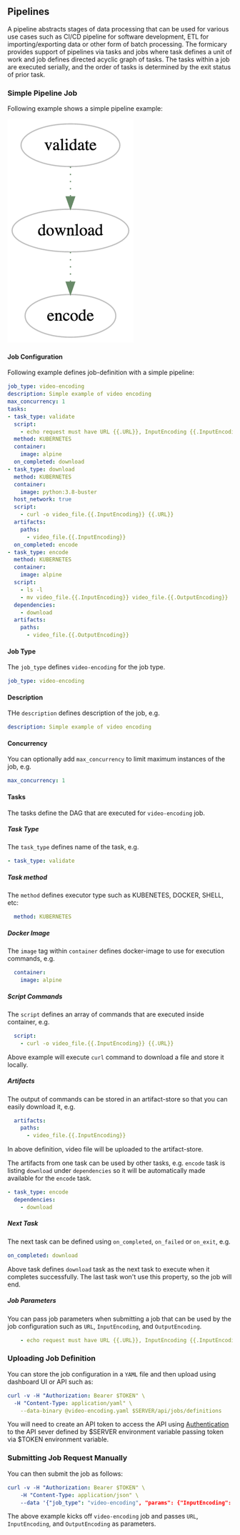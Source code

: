 ## Pipelines
A pipeline abstracts stages of data processing that can be used for various use cases such as CI/CD pipeline
for software development, ETL for importing/exporting data or other form of batch processing. The formicary provides
support of pipelines via tasks and jobs where task defines a unit of work and job defines directed acyclic
graph of tasks. The tasks within a job are executed serially, and the order of tasks is determined by the exit 
status of prior task. 

### Simple Pipeline Job
Following example shows a simple pipeline example:

![DataFlow](examples/video-pipeline.png)

#### Job Configuration
Following example defines job-definition with a simple pipeline:
```yaml
job_type: video-encoding
description: Simple example of video encoding
max_concurrency: 1
tasks:
- task_type: validate
  script:
    - echo request must have URL {{.URL}}, InputEncoding {{.InputEncoding}} and OutputEncoding {{.OutputEncoding}}
  method: KUBERNETES
  container:
    image: alpine
  on_completed: download
- task_type: download
  method: KUBERNETES
  container:
    image: python:3.8-buster
  host_network: true
  script:
    - curl -o video_file.{{.InputEncoding}} {{.URL}}
  artifacts:
    paths:
      - video_file.{{.InputEncoding}}
  on_completed: encode
- task_type: encode
  method: KUBERNETES
  container:
    image: alpine
  script:
    - ls -l
    - mv video_file.{{.InputEncoding}} video_file.{{.OutputEncoding}}
  dependencies:
    - download
  artifacts:
    paths:
      - video_file.{{.OutputEncoding}}
```

#### Job Type
The `job_type` defines `video-encoding` for the job type.
```yaml
job_type: video-encoding
```

#### Description
THe `description` defines description of the job, e.g.
```yaml
description: Simple example of video encoding
```

#### Concurrency
You can optionally add `max_concurrency` to limit maximum instances of the job, e.g.
```yaml
max_concurrency: 1
```

#### Tasks
The tasks define the DAG that are executed for `video-encoding` job.

##### Task Type
The `task_type` defines name of the task, e.g.
```yaml
- task_type: validate
```

##### Task method
The `method` defines executor type such as KUBENETES, DOCKER, SHELL, etc:
```yaml
  method: KUBERNETES
```

##### Docker Image
The `image` tag within `container` defines docker-image to use for execution commands, e.g.
```yaml
  container:
    image: alpine
```

##### Script Commands
The `script` defines an array of commands that are executed inside container, e.g.
```yaml
  script:
    - curl -o video_file.{{.InputEncoding}} {{.URL}}
```
Above example will execute `curl` command to download a file and store it locally.

##### Artifacts
The output of commands can be stored in an artifact-store so that you can easily download it, e.g.
```yaml
  artifacts:
    paths:
      - video_file.{{.InputEncoding}}
```
In above definition, video file will be uploaded to the artifact-store.

The artifacts from one task can be used by other tasks, e.g. `encode` task is listing `download` under
`dependencies` so it will be automatically made available for the `encode` task.
```yaml
- task_type: encode
  dependencies:
    - download
```

##### Next Task
The next task can be defined using `on_completed`, `on_failed` or `on_exit`, e.g.
```yaml
on_completed: download
```
Above task defines `download` task as the next task to execute when it completes successfully. 
The last task won't use this property, so the job will end.

##### Job Parameters
You can pass job parameters when submitting a job that can be used by the job configuration such as
`URL`, `InputEncoding`, and `OutputEncoding`.
```yaml
    - echo request must have URL {{.URL}}, InputEncoding {{.InputEncoding}} and OutputEncoding {{.OutputEncoding}}
```

### Uploading Job Definition
You can store the job configuration in a `YAML` file and then upload using dashboard UI or API such as:

```yaml
curl -v -H "Authorization: Bearer $TOKEN" \
  -H "Content-Type: application/yaml" \
    --data-binary @video-encoding.yaml $SERVER/api/jobs/definitions
```
You will need to create an API token to access the API using [Authentication](apidocs.md#Authentication) to
the API sever defined by $SERVER environment variable passing token via $TOKEN environment variable.

### Submitting Job Request Manually
You can then submit the job as follows:

```yaml
curl -v -H "Authorization: Bearer $TOKEN" \
    -H "Content-Type: application/json" \
    --data '{"job_type": "video-encoding", "params": {"InputEncoding": "MP4", "OutputEncoding": "WebM", "URL": "https://github.com"}}' $SERVER/api/jobs/requests
```
The above example kicks off `video-encoding` job and passes `URL`, `InputEncoding`, and `OutputEncoding` as parameters.

